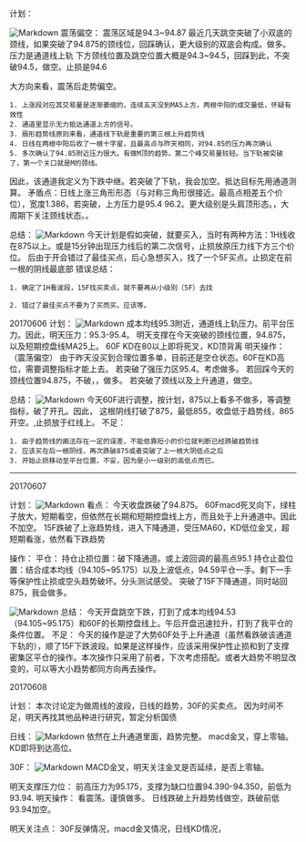 计划：

![Markdown](http://i4.buimg.com/590848/6f7376371048c48e.png)
震荡偏空：
震荡区域是94.3~94.87
最近几天跳空突破了小双底的颈线，如果突破了94.875的颈线位，回踩确认，更大级别的双底会构成。做多。压力是通道线上轨
下方颈线位置及跳空位置大概是94.3~94.5，回踩到此，不突破94.5，做空。止损是94.6

大方向来看，震荡后走势偏空。

	1. 上涨段对应其交易量是逐渐萎缩的，连续五天没到MA5上方，两根中阳的成交量低，怀疑有效性
	2. 通道里显示无力抵达通道上方的信号。
	3. 扇形趋势线原则来看，通道线下轨是重要的第三根上升趋势线
	4. 日线在两根中阳后收了一根十字星，且最高点与昨天相同，对94.85的压力再次确认
	5. 多次确认了94.85附近压力很大。有做M顶的趋势。第二个峰交易量较轻。当下轨被突破了，第一个关口就是M的颈线。

因此，该通道我定义为下跌中继。若突破了下轨，我会加空。抵达目标先用通道测算。
矛盾点：日线上涨三角形形态（与对称三角形很接近。最高点相差五个价位），宽度1.386，若突破，上方压力是95.4 96.2。更大级别是头肩顶形态。，大周期下关注颈线状态。。




总结：
![Markdown](http://i4.buimg.com/590848/593666869c0dac02.png)
今天计划是假如突破，就要买入，当时有两种方法：1H线收在875以上。或是15分钟出现压力线后的第二次信号，止损放原压力线下方三个价位。
后由于开会错过了最佳买点，后心急想买入，找了一个5F买点。止损定在前一根的阴线最底部
错误总结：

	1. 确定了1H看波段，15F找买卖点，就不要再从小级别（5F）去找

	2. 错过了最佳买点不要为了买而买。应该等。



20170606
计划：
![Markdown](http://i4.buimg.com/590848/10ae6c4e8303fc87.png)
成本均线95.3附近，通道线上轨压力。前平台压力。因此，明天压力：95.3-95.4。
明天支撑在今天突破的颈线位置，94.875，以及短期控盘线MA25上。
60F KD在80以上即将死叉，KD顶背离
明天操作：（震荡偏空）
由于昨天没买到合理位置多单，目前还是空仓状态。60F在KD高位，需要调整指标才能上去。
若突破了强压力区95.4。考虑做多。
若回踩今天的颈线位置94.875，不破，，做多。
若突破了颈线以及上升通道，做空。

总结：
![Markdown](http://i4.buimg.com/590848/80435f1ac652c1dc.png)
今天60F进行调整，按计划，875以上看多不做多，等调整指标，破了开孔。因此，
这根阴线打破了875，最低855，收盘低于趋势线，865开空。,止损放于红线上。
不足：

	1. 由于趋势线的画法存在一定的误差，不能依靠短小的价位就判断已经跌破趋势线
	2. 应该买在后一根阴线，再次跌破875或者突破了上一根大阴低点之后
	3. 开始止损移动至平台位置，不妥，因为是小一级别的高低点而已。

---

20170607

计划：
![Markdown](http://i4.buimg.com/590848/1910a0798f0c51f7.png)
看点：
今天收盘跌破了94.875。
60Fmacd死叉向下，绿柱子放大，短期看空，但依然在长期和短期控盘线上方，而且处于上升通道中。因此不加空。
15F跌破了上涨趋势线，进入下降通道，受压MA60，KD低位金叉，超短期看涨，依然看下跌趋势

操作：
平仓：
持仓止损位置：破下降通道。或上波回调的最高点95.1
持仓止盈位置：结合成本均线（94.105~95.175）以及上波低点，94.59平仓一手。剩下一手等保护性止损或空头趋势破坏。分头测试感受。
突破了15F下降通道，同时站回875，我会做多。

![Markdown](http://i4.buimg.com/590848/a4277fb4f64773b0.png)
总结：
今天开盘跳空下跌，打到了成本均线94.53（94.105~95.175）和60F的长期控盘线上。午后开盘迅速拉升，打到了我平仓的条件位置。
不足：
今天的操作是逆了大势60F处于上升通道（虽然看跌破该通道下轨的），顺了15F下跌波段。如果是这样操作，应该采用保护性止损和到了支撑密集区平仓的操作。本次操作只采用了前者，下次考虑搭配。或者大趋势不明显改变的，可以等大小趋势都同方向再去操作。

20170608

计划：
本次讨论定为做周线的波段，日线的趋势，30F的买卖点。
因为时间不足，明天再找其他品种进行研究，暂定分析国债

日线：
![Markdown](http://i1.piimg.com/590848/23633419e23f7581.png)
依然在上升通道里面，趋势完整。
macd金叉，穿上零轴。
KD即将到达高位。

30F：
![Markdown](http://i1.piimg.com/590848/cd8ee3e219a36774.png)
MACD金叉，明天关注金叉是否延续，是否上零轴。

明天支撑压力位：
前高压力为95.175，支撑为缺口位置94.390-94.350，前低为93.94.
明天操作：
看震荡。谨慎做多。
日线跌破上升趋势线做空，跌破前低93.94加空。

明天关注点：
30F反弹情况，macd金叉情况，日线KD情况，
